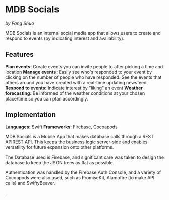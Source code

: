 # MDB Socials

*by Fang Shuo*

MDB Socials is an internal social media app that allows users to create and respond to events (by indicating interest and availability).

## Features

**Plan events:** Create events you can invite people to after picking a time and location
**Manage events:** Easily see who's responded to your event by clicking on the number of people who have responded. See the events that others around you have created with a real-time updating newsfeed
**Respond to events:** Indicate interest by "liking" an event
**Weather forecasting:** Be informed of the weather conditions at your chosen place/time so you can plan accordingly.

## Implementation

**Languages:** Swift
**Frameworks:** Firebase, Cocoapods

MDB Socials is a Mobile App that makes database calls through a REST API[REST API](https://github.com/dfangshuo/iOSRestAPI). This keeps the business logic server-side and enables versatility for future expansion onto other platforms.

The Database used is Firebase, and significant care was taken to design the database to keep the JSON trees as flat as possible.

Authentication was handled by the Firebase Auth Console, and a variety of Cocoapods were also used, such as PromiseKit, Alamofire (to make API calls) and SwiftyBeaver.


<!-- 

Refactored MDB Socials make Firebase calls through a REST API, keeping business logic server-side*



A networking app that allows users to create & share events with their friends, view real-time updates, & express interest with RSVP functionalities -->.